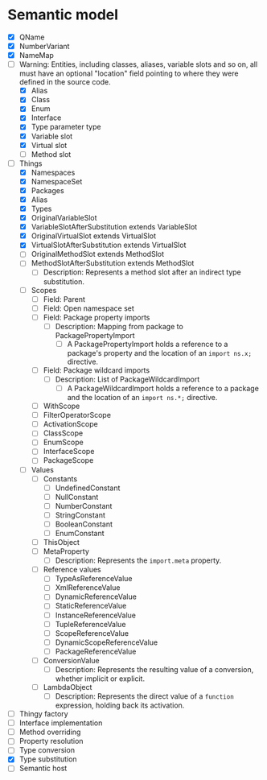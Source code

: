 # Semantic model

* [x] QName
* [x] NumberVariant
* [x] NameMap
* [ ] Warning: Entities, including classes, aliases, variable slots and so on, all must have an optional "location" field pointing to where they were defined in the source code.
  * [x] Alias
  * [x] Class
  * [x] Enum
  * [x] Interface
  * [x] Type parameter type
  * [x] Variable slot
  * [x] Virtual slot
  * [ ] Method slot
* [ ] Things
  * [x] Namespaces
  * [x] NamespaceSet
  * [x] Packages
  * [x] Alias
  * [x] Types
  * [x] OriginalVariableSlot
  * [x] VariableSlotAfterSubstitution extends VariableSlot
  * [x] OriginalVirtualSlot extends VirtualSlot
  * [x] VirtualSlotAfterSubstitution extends VirtualSlot
  * [ ] OriginalMethodSlot extends MethodSlot
  * [ ] MethodSlotAfterSubstitution extends MethodSlot
    * [ ] Description: Represents a method slot after an indirect type substitution.
  * [ ] Scopes
    * [ ] Field: Parent
    * [ ] Field: Open namespace set
    * [ ] Field: Package property imports
      * [ ] Description: Mapping from package to PackagePropertyImport
        * [ ] A PackagePropertyImport holds a reference to a package's property and the location of an `import ns.x;` directive.
    * [ ] Field: Package wildcard imports
      * [ ] Description: List of PackageWildcardImport
        * [ ] A PackageWildcardImport holds a reference to a package and the location of an `import ns.*;` directive.
    * [ ] WithScope
    * [ ] FilterOperatorScope
    * [ ] ActivationScope
    * [ ] ClassScope
    * [ ] EnumScope
    * [ ] InterfaceScope
    * [ ] PackageScope
  * [ ] Values
    * [ ] Constants
      * [ ] UndefinedConstant
      * [ ] NullConstant
      * [ ] NumberConstant
      * [ ] StringConstant
      * [ ] BooleanConstant
      * [ ] EnumConstant
    * [ ] ThisObject
    * [ ] MetaProperty
      * [ ] Description: Represents the `import.meta` property.
    * [ ] Reference values
      * [ ] TypeAsReferenceValue
      * [ ] XmlReferenceValue
      * [ ] DynamicReferenceValue
      * [ ] StaticReferenceValue
      * [ ] InstanceReferenceValue
      * [ ] TupleReferenceValue
      * [ ] ScopeReferenceValue
      * [ ] DynamicScopeReferenceValue
      * [ ] PackageReferenceValue
    * [ ] ConversionValue
      * [ ] Description: Represents the resulting value of a conversion, whether implicit or explicit.
    * [ ] LambdaObject
      * [ ] Description: Represents the direct value of a `function` expression, holding back its activation.
* [ ] Thingy factory
* [ ] Interface implementation
* [ ] Method overriding
* [ ] Property resolution
* [ ] Type conversion
* [x] Type substitution
* [ ] Semantic host